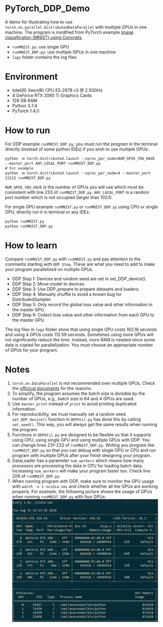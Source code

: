 # PyTorch_DDP_Demo
A demo for illustrating how to use `torch.nn.parallel.DistributedDataParallel` with multiple GPUs in one machine. The program is modified from PyTorch example [Image classification (MNIST) using Convnets](https://github.com/pytorch/examples/tree/master/mnist).

- `runMNIST.py`: use single GPU
- `runMNIST_DDP.py`: use multiple GPUs in one machine
- `logs` folder contains the log files

# Environment
- Intel(R) Xeon(R) CPU E5-2678 v3 @ 2.50GHz
- 4 GeForce RTX 2080 Ti Graphics Cards
- 128 GB RAM
- Python 3.7.4
- PyTorch 1.4.0

# How to run
For DDP example `runMNIST_DDP.py`, you must run the program in the terminal directly (instead of some python IDEs) if you wish to use multiple GPUs:
```
python -m torch.distributed.launch --nproc_per_node=NUM_GPUS_YOU_HAVE --master_port ANY_LOCAL_PORT runMNIST_DDP.py
# For example
python -m torch.distributed.launch --nproc_per_node=4 --master_port 22222 runMNIST_DDP.py
```

`NUM_GPUS_YOU_HAVE` is the number of GPUs you will use which must be consistent with line 233 of `runMNIST_DDP.py`. `ANY_LOCAL_PORT` is a random port number which is not occupied (larger than 1023). 

For single GPU example `runMNIST.py` or `runMNIST_DDP.py` using CPU or single GPU, directly run it in terminal or any IDEs:
```
python runMNIST.py
python runMNIST_DDP.py
```

# How to learn
Compare `runMNIST_DDP.py` with `runMNIST.py` and pay attention to the comments starting with `DDP Step`. These are what you need to add to make your program parallelized on multiple GPUs. 
- DDP Step 1: Devices and random seed are set in set_DDP_device().
- DDP Step 2: Move model to devices.
- DDP Step 3: Use DDP_prepare to prepare datasets and loaders.
- DDP Step 4: Manually shuffle to avoid a known bug for DistributedSampler.
- DDP Step 5: Only record the global loss value and other information in the master GPU.
- DDP Step 6: Collect loss value and other information from each GPU to the master GPU.

The log files in `logs` folder show that using single GPU costs 183.18 seconds and using 4 GPUs costs 112.59 seconds. Sometimes using more GPUs will not significantly reduce the time. Instead, more RAM is needed since some data is copied for parallelization. You must choose an appropriate number of GPUs for your program.


# Notes
1. `torch.nn.DataParallel` is not recommended over multiple GPUs. Check the [officical documents](https://pytorch.org/tutorials/intermediate/ddp_tutorial.html#comparison-between-dataparallel-and-distributeddataparallel) for the reasons.
2. To simplify, the program assumes the batch size is divisible by the number of GPUs, e.g., batch size is 64 and 4 GPUs are used.
3. Use `master_print` instead of `print` to avoid printing duplicated information. 
4. For reproducibility, we must manually set a random seed. `set_DDP_device()` function in `DDPUtil.py` has done this by calling `set_seed()`. This way, you will always get the same results when running the program.
5. Functions in `DDPUtil.py` are designed to be flexible so that it supports using CPU, using single GPU and using multiple GPUs with DDP. You can change lines 231-233 of `runMNIST_DDP.py`. Writing you program like `runMNIST_DDP.py` so that you can debug with single GPU or CPU and run program with multiple GPUs after your finish designing your program.
6. DataLoader has a parameter `num_workers` which means how many processes are processing the data in CPU for loading batch data. Increasing `num_workers` will make your program faster too. Check line 206 of `runMNIST_DDP.py`.
7. When running program with DDP, make sure to monitor the GPU usage with `watch -n 1 nvidia-smi` and check whether all the GPUs are working properly. For example, the following picture shows the usage of GPUs when running `runMNIST_DDP.py` with four GPUs:
![GPU usage](logs/GPU_usage.png)


